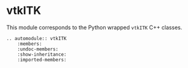 # vtkITK

This module corresponds to the Python wrapped ``vtkITK`` C++ classes.

```{eval-rst}
.. automodule:: vtkITK
    :members:
    :undoc-members:
    :show-inheritance:
    :imported-members:
```
